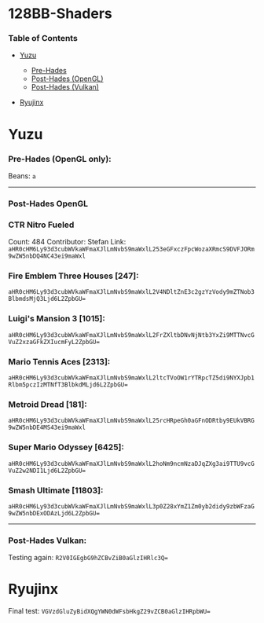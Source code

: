# 128BB-Shaders
### Table of Contents

- [Yuzu](#Yuzu)
  + [Pre-Hades](#Pre-Hades-OpenGL-only)
  + [Post-Hades (OpenGL)](#Post-Hades-OpenGL)
  + [Post-Hades (Vulkan)](#Post-Hades-Vulkan)


- [Ryujinx](#Ryujinx)


# Yuzu

### Pre-Hades (OpenGL only):
  Beans: `a`
  
  * * *
  
### Post-Hades OpenGL
  ### CTR Nitro Fueled
  Count: 484
  Contributor: Stefan
  Link: `aHR0cHM6Ly93d3cubWVkaWFmaXJlLmNvbS9maWxlL253eGFxczFpcWozaXRmcS9DVFJORm9wZW5nbDQ4NC43ei9maWxl`
  ### Fire Emblem Three Houses [247]:
  `aHR0cHM6Ly93d3cubWVkaWFmaXJlLmNvbS9maWxlL2V4NDltZnE3c2gzYzVody9mZTNob3BlbmdsMjQ3Ljd6L2ZpbGU=`
  ### Luigi's Mansion 3 [1015]:
  `aHR0cHM6Ly93d3cubWVkaWFmaXJlLmNvbS9maWxlL2FrZXltbDNvNjNtb3YxZi9MTTNvcGVuZ2xzaGFkZXIucmFyL2ZpbGU=`
  ### Mario Tennis Aces [2313]:
  `aHR0cHM6Ly93d3cubWVkaWFmaXJlLmNvbS9maWxlL2ltcTVoOW1rYTRpcTZ5di9NYXJpb1Rlbm5pczIzMTNfT3BlbkdMLjd6L2ZpbGU=`
  ### Metroid Dread [181]:
  `aHR0cHM6Ly93d3cubWVkaWFmaXJlLmNvbS9maWxlL25rcHRpeGh0aGFnODRtby9EUkVBRG9wZW5nbDE4MS43ei9maWxl`
  ### Super Mario Odyssey [6425]:
  `aHR0cHM6Ly93d3cubWVkaWFmaXJlLmNvbS9maWxlL2hoNm9ncmNzaDJqZXg3ai9TTU9vcGVuZ2w2NDI1Ljd6L2ZpbGU=`
  ### Smash Ultimate [11803]:
  `aHR0cHM6Ly93d3cubWVkaWFmaXJlLmNvbS9maWxlL3p0Z28xYmZ1Zm0yb2didy9zbWFzaG9wZW5nbDExODAzLjd6L2ZpbGU=`
  
  * * *
  
### Post-Hades Vulkan:
Testing again: `R2V0IGEgbG9hZCBvZiB0aGlzIHRlc3Q=`

# Ryujinx
Final test: `VGVzdGluZyBidXQgYWN0dWFsbHkgZ29vZCB0aGlzIHRpbWU=`
